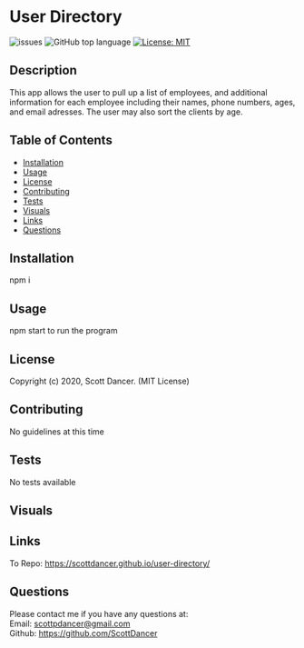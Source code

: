 # User Directory

![issues](https://img.shields.io/github/issues/ScottDancer/burger-app)
![GitHub top language](https://img.shields.io/github/languages/top/ScottDancer/burger-app)
[![License: MIT](https://img.shields.io/badge/License-MIT-yellow.svg)](https://opensource.org/licenses/MIT)
  
## Description 
This app allows the user to pull up a list of employees, and additional information for each employee including their names, phone numbers, ages, and email adresses.  The user may also sort the clients by age. 


## Table of Contents 
* [Installation](#Installation)
* [Usage](#Usage)
* [License](#License)
* [Contributing](#Contributing)
* [Tests](#Tests)
* [Visuals](#Visuals)
* [Links](#Links)
* [Questions](#Questions)

## Installation

npm i
## Usage

npm start to run the program

## License
Copyright (c) 2020, Scott Dancer. (MIT License)

## Contributing 
No guidelines at this time 

## Tests
No tests available 

## Visuals

## Links
To Repo: 
https://scottdancer.github.io/user-directory/
 

## Questions 
Please contact me if you have any questions at:
<br>Email: scottpdancer@gmail.com
<br>Github: https://github.com/ScottDancer
